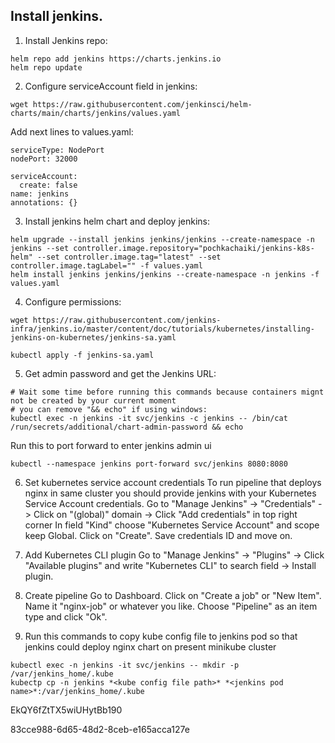 


## Install jenkins.
1. Install Jenkins repo:
```
helm repo add jenkins https://charts.jenkins.io
helm repo update
```

2. Configure serviceAccount field in jenkins:
```
wget https://raw.githubusercontent.com/jenkinsci/helm-charts/main/charts/jenkins/values.yaml
```
Add next lines to values.yaml:
```
serviceType: NodePort
nodePort: 32000
```
```
serviceAccount:
  create: false
name: jenkins
annotations: {}
```

3. Install jenkins helm chart and deploy jenkins:
```
helm upgrade --install jenkins jenkins/jenkins --create-namespace -n jenkins --set controller.image.repository="pochkachaiki/jenkins-k8s-helm" --set controller.image.tag="latest" --set controller.image.tagLabel="" -f values.yaml
helm install jenkins jenkins/jenkins --create-namespace -n jenkins -f values.yaml 
```

4. Configure permissions:
```
wget https://raw.githubusercontent.com/jenkins-infra/jenkins.io/master/content/doc/tutorials/kubernetes/installing-jenkins-on-kubernetes/jenkins-sa.yaml

kubectl apply -f jenkins-sa.yaml
```

5. Get admin password and get the Jenkins URL:
```
# Wait some time before running this commands because containers mignt not be created by your current moment
# you can remove "&& echo" if using windows:
kubectl exec -n jenkins -it svc/jenkins -c jenkins -- /bin/cat /run/secrets/additional/chart-admin-password && echo 
```

Run this to port forward to enter jenkins admin ui
```
kubectl --namespace jenkins port-forward svc/jenkins 8080:8080
```
6. Set kubernetes service account credentials
To run pipeline that deploys nginx in same cluster you should provide jenkins with your Kubernetes Service Account credentials.
Go to "Manage Jenkins" -> "Credentials" -> Click on "(global)" domain -> Click "Add credentials" in top right corner
In field "Kind" choose "Kubernetes Service Account" and scope keep Global. Click on "Create".
Save credentials ID and move on.

7. Add Kubernetes CLI plugin
Go to "Manage Jenkins" -> "Plugins" -> Click "Available plugins" and write "Kubernetes CLI" to search field -> Install plugin.


8. Create pipeline
Go to Dashboard. Click on "Create a job" or "New Item".
Name it "nginx-job" or whatever you like. Choose "Pipeline" as an item type and click "Ok".


6. Run this commands to copy kube config file to jenkins pod so that jenkins could deploy nginx chart on present minikube cluster
```
kubectl exec -n jenkins -it svc/jenkins -- mkdir -p /var/jenkins_home/.kube
kubectp cp -n jenkins *<kube config file path>* *<jenkins pod name>*:/var/jenkins_home/.kube
```


EkQY6fZtTX5wiUHytBb190


83cce988-6d65-48d2-8ceb-e165acca127e